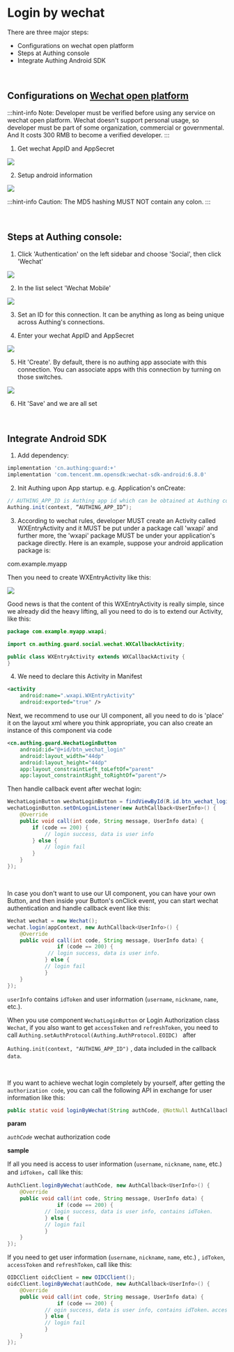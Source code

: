 # Login by wechat

<LastUpdated/>

There are three major steps:
* Configurations on wechat open platform
* Steps at Authing console
* Integrate Authing Android SDK

<br>

## Configurations on [Wechat open platform](https://open.weixin.qq.com/)

:::hint-info
Note: Developer must be verified before using any service on wechat open platform. Wechat doesn't support personal usage, so developer must be part of some organization, commercial or governmental. And It costs 300 RMB to become a verified developer.
:::

1. Get wechat AppID and AppSecret

![](./images/wechat/1.png)

2. Setup android information

![](./images/wechat/2.png)

:::hint-info
Caution: The MD5 hashing MUST NOT contain any colon.
:::


<br>

## Steps at Authing console:

1. Click 'Authentication' on the left sidebar and choose 'Social', then click 'Wechat'

![](./images/wechat/1.png)

2. In the list select 'Wechat Mobile'

![](./images/wechat/2.png)

3. Set an ID for this connection. It can be anything as long as being unique across Authing's connections.

4. Enter your wechat AppID and AppSecret

![](./images/wechat/3.png)

5. Hit 'Create'. By default, there is no authing app associate with this connection. You can associate apps with this connection by turning on those switches.

![](./images/wechat/4.png)

6. Hit 'Save' and we are all set

<br>

## Integrate Android SDK

1. Add dependency:
```groovy
implementation 'cn.authing:guard:+'
implementation 'com.tencent.mm.opensdk:wechat-sdk-android:6.8.0'
```

2. Init Authing upon App startup. e.g. Application's onCreate:
```java
// AUTHING_APP_ID is Authing app id which can be obtained at Authing console
Authing.init(context, “AUTHING_APP_ID”);
```

3. According to wechat rules, developer MUST create an Activity called WXEntryActivity and it MUST be put under a package call 'wxapi' and further more, the 'wxapi' package MUST be under your application's package directly. Here is an example, suppose your android application package is:

com.example.myapp

Then you need to create WXEntryActivity like this:

![](./images/wechat/wxentry.png)

Good news is that the content of this WXEntryActivity is really simple, since we already did the heavy lifting, all you need to do is to extend our Activity, like this:

```java
package com.example.myapp.wxapi;

import cn.authing.guard.social.wechat.WXCallbackActivity;

public class WXEntryActivity extends WXCallbackActivity {
}
```

4. We need to declare this Activity in Manifest

```xml
<activity
    android:name=".wxapi.WXEntryActivity"
    android:exported="true" />
```

Next, we recommend to use our UI component, all you need to do is 'place' it on the layout xml where you think appropriate, you can also create an instance of this component via code

```xml
<cn.authing.guard.WechatLoginButton
    android:id="@+id/btn_wechat_login"
    android:layout_width="44dp"
    android:layout_height="44dp"
    app:layout_constraintLeft_toLeftOf="parent"
    app:layout_constraintRight_toRightOf="parent"/>
```

Then handle callback event after wechat login:

```java
WechatLoginButton wechatLoginButton = findViewById(R.id.btn_wechat_login);
wechatLoginButton.setOnLoginListener(new AuthCallback<UserInfo>() {
    @Override
    public void call(int code, String message, UserInfo data) {
      	if (code == 200) {
        	// login success, data is user info
       	} else {
        	// login fail
      	}
    }
});
```

<br>

In case you don't want to use our UI component, you can have your own Button, and then inside your Button's onClick event, you can start wechat authentication and handle callback event like this:

```java
Wechat wechat = new Wechat();
wechat.login(appContext, new AuthCallback<UserInfo>() {
    @Override
    public void call(int code, String message, UserInfo data) {
				if (code == 200) {
        	 // login success, data is user info.
    		} else {
        	// login fail
    		}
    }
});
```

`userInfo` contains  `idToken` and user information (`username`, `nickname`, `name`, etc.).

When you use component  `WechatLoginButton` or Login Authorization class `Wechat`, if you also want to get `accessToken` and `refreshToken`,  you need to call  `Authing.setAuthProtocol(Authing.AuthProtocol.EOIDC) ` after

` Authing.init(context, "AUTHING_APP_ID") ` , data included in the callback ` data `.

<br>

If you want to achieve wechat login completely by yourself, after getting the `authorization code`, you can call the following API in exchange for user information like this:


```java
public static void loginByWechat(String authCode, @NotNull AuthCallback<UserInfo> callback)
```

**param**

*`authCode`* wechat authorization code

**sample**

If all you need is access to user information (`username`, `nickname`, `name`, etc.) and `idToken`，call like this:

```java
AuthClient.loginByWechat(authCode, new AuthCallback<UserInfo>() {
    @Override
    public void call(int code, String message, UserInfo data) {
				if (code == 200) {
        	// login success, data is user info, contains idToken.
    		} else {
        	// login fail
    		}
    }
});
```

If you need to get user information (`username`, `nickname`, `name`, etc.) , `idToken`, `accessToken` and `refreshToken`, call like this:

```java
OIDCClient oidcClient = new OIDCClient();
oidcClient.loginByWechat(authCode, new AuthCallback<UserInfo>() {
    @Override
    public void call(int code, String message, UserInfo data) {
				if (code == 200) {
        	// ogin success, data is user info, contains idToken、accessToken and refreshToken.
    		} else {
        	// login fail
    		}
    }
});
```


